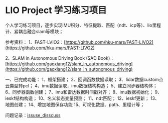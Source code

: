 <!--
 * @Author: yangjun_d 295967654@qq.com
 * @Date: 2025-08-25 07:09:51
 * @LastEditors: yangjun_d 295967654@qq.com
 * @LastEditTime: 2025-09-01 02:47:26
 * @FilePath: /lio_project_wk/src/lio_project/README.md
 * @Description: 这是默认设置,请设置`customMade`, 打开koroFileHeader查看配置 进行设置: https://github.com/OBKoro1/koro1FileHeader/wiki/%E9%85%8D%E7%BD%AE
-->
# LIO Project 学习练习项目

个人学习练习项目，逐步实现IMU积分、特征提取、匹配（ndt、icp等）、lio里程计、紧耦合融合slam等模块；

参考资料：
1、FAST-LVIO2：[https://github.com/hku-mars/FAST-LIVO2](https://github.com/hku-mars/FAST-LIVO2)

2、SLAM in Autonomous Driving Book (SAD Book)：[https://github.com/gaoxiang12/slam_in_autonomous_driving](https://github.com/gaoxiang12/slam_in_autonomous_driving)

一、已完成功能：
1、框架搭建；
2、回调函数数据读取；
3、lidar数据custom点云类型转pcl；
4、imu数据读取，imu数据结构构造；
5、建立同步器结构体；
6、同步器函数创建；
7、imu和雷达数据时间戳对齐；
8、imu数据初始化；
9、ieskf结构构造；
10、名义状态变量预测；
11、ndt匹配；
12、ieskf更新；
13、地图创建；
14、增加地图保存功能
15、可视化数据、path、里程计等；

问题记录：[issuse_disscuss](./doc/issuse_discuss.md)